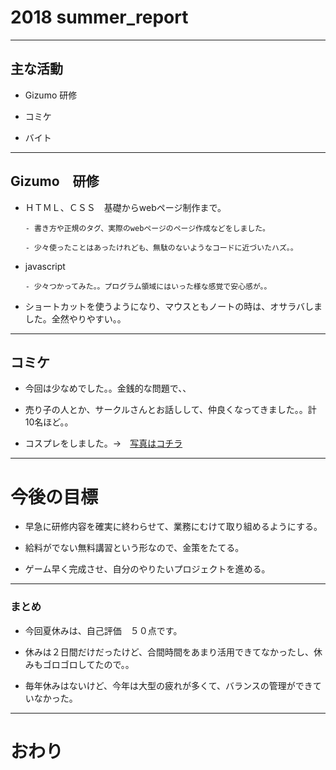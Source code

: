 # 2018        summer_report

---

## 主な活動

- Gizumo 研修

- コミケ

- バイト

---

## Gizumo　研修

- ＨＴＭＬ、ＣＳＳ　基礎からwebページ制作まで。

      - 書き方や正規のタグ、実際のwebページのページ作成などをしました。
      
      - 少々使ったことはあったけれども、無駄のないようなコードに近づいたハズ。。
  
- javascript 

      - 少々つかってみた。。プログラム領域にはいった様な感覚で安心感が。。
     
- ショートカットを使うようになり、マウスともノートの時は、オサラバしました。全然やりやすい。。

---

## コミケ

- 今回は少なめでした。。金銭的な問題で、、

- 売り子の人とか、サークルさんとお話しして、仲良くなってきました。。計10名ほど。。

- コスプレをしました。→　[写真はコチラ](https://twitter.com/runa_rockmoon/status/1027869405399506944)

---

# 今後の目標

- 早急に研修内容を確実に終わらせて、業務にむけて取り組めるようにする。

- 給料がでない無料講習という形なので、金策をたてる。

- ゲーム早く完成させ、自分のやりたいプロジェクトを進める。

---

### まとめ

- 今回夏休みは、自己評価　５０点です。

- 休みは２日間だけだったけど、合間時間をあまり活用できてなかったし、休みもゴロゴロしてたので。。

- 毎年休みはないけど、今年は大型の疲れが多くて、バランスの管理ができていなかった。

---
# おわり
